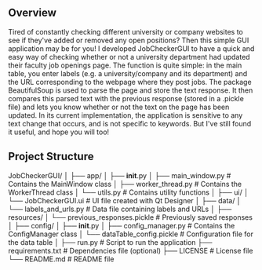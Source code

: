 ## Overview
Tired of constantly checking different university or company websites to see if they've added or removed any open positions? Then this simple GUI application may be for you!
I developed JobCheckerGUI to have a quick and easy way of checking whether or not a university department had updated their faculty job openings page.
The function is quite simple: in the main table, you enter labels (e.g. a university/company and its department) and the URL corresponding to the webpage where they post jobs. The package BeautifulSoup is used to parse the page and store the text response. It then compares this parsed text with the previous response (stored in a .pickle file) and lets you know whether or not the text on the page has been updated.
In its current implementation, the application is sensitive to any text change that occurs, and is not specific to keywords. But I've still found it useful, and hope you will too!

## Project Structure
JobCheckerGUI/
│
├── app/
│   ├── __init__.py
│   ├── main_window.py        # Contains the MainWindow class
│   ├── worker_thread.py      # Contains the WorkerThread class
│   └── utils.py              # Contains utility functions
│
├── ui/
│   └── JobCheckerGUI.ui      # UI file created with Qt Designer
│
├── data/
│   └── labels_and_urls.py    # Data file containing labels and URLs
│
├── resources/
│   └── previous_responses.pickle  # Previously saved responses
│
├── config/
│   ├── __init__.py
│   ├── config_manager.py     # Contains the ConfigManager class
│   └── dataTable_config.pickle   # Configuration file for the data table
│
├── run.py                    # Script to run the application
├── requirements.txt          # Dependencies file (optional)
├── LICENSE                   # License file
└── README.md                 # README file
